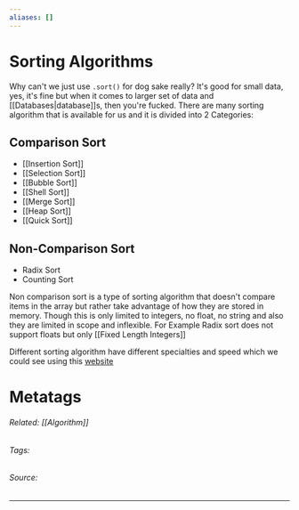 ```yaml
---
aliases: []
---
```

# Sorting Algorithms
Why can't we just use `.sort()` for dog sake really? It's good for small data, yes, it's fine but when it comes to larger set of data and [[Databases|database]]s, then you're fucked. There are many sorting algorithm that is available for us and it is divided into 2 Categories:

## Comparison Sort
- [[Insertion Sort]]
- [[Selection Sort]]
- [[Bubble Sort]]
- [[Shell Sort]]
- [[Merge Sort]]
- [[Heap Sort]]
- [[Quick Sort]]

## Non-Comparison Sort
- Radix Sort
- Counting Sort

Non comparison sort is a type of sorting algorithm that doesn't compare items in the array but rather take advantage of how they are stored in memory. Though this is only limited to integers, no float, no string and also they are limited in scope and inflexible. For Example Radix sort does not support floats but only [[Fixed Length Integers]]

Different sorting algorithm have different specialties and speed which we could see using this [website](https://www.toptal.com/developers/sorting-algorithms)











# Metatags
###### Related: [[Algorithm]]
###### Tags: 
###### Source: 

---